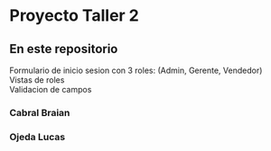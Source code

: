# Proyecto Taller 2

## En este repositorio
Formulario de inicio sesion con 3 roles: (Admin, Gerente, Vendedor) <br/>
Vistas de roles<br/>
Validacion de campos<br/>

### Cabral Braian
### Ojeda Lucas

